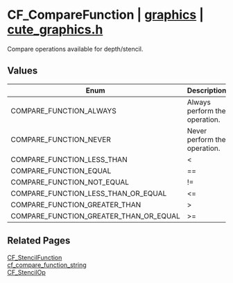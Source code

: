 # CF_CompareFunction | [graphics](https://github.com/RandyGaul/cute_framework/blob/master/docs/graphics_readme.md) | [cute_graphics.h](https://github.com/RandyGaul/cute_framework/blob/master/include/cute_graphics.h)

Compare operations available for depth/stencil.

## Values

Enum | Description
--- | ---
COMPARE_FUNCTION_ALWAYS | Always perform the operation.
COMPARE_FUNCTION_NEVER | Never perform the operation.
COMPARE_FUNCTION_LESS_THAN | <
COMPARE_FUNCTION_EQUAL | ==
COMPARE_FUNCTION_NOT_EQUAL | !=
COMPARE_FUNCTION_LESS_THAN_OR_EQUAL | <=
COMPARE_FUNCTION_GREATER_THAN | >
COMPARE_FUNCTION_GREATER_THAN_OR_EQUAL | >=

## Related Pages

[CF_StencilFunction](https://github.com/RandyGaul/cute_framework/blob/master/docs/graphics/cf_stencilfunction.md)  
[cf_compare_function_string](https://github.com/RandyGaul/cute_framework/blob/master/docs/graphics/cf_compare_function_string.md)  
[CF_StencilOp](https://github.com/RandyGaul/cute_framework/blob/master/docs/graphics/cf_stencilop.md)  
